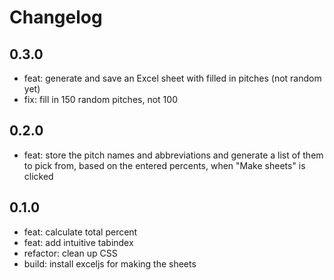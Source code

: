 # Changelog

## 0.3.0
- feat: generate and save an Excel sheet with filled in pitches (not random yet)
- fix: fill in 150 random pitches, not 100

## 0.2.0
- feat: store the pitch names and abbreviations and generate a list of them
  to pick from, based on the entered percents, when "Make sheets" is clicked

## 0.1.0
- feat: calculate total percent
- feat: add intuitive tabindex
- refactor: clean up CSS
- build: install exceljs for making the sheets
